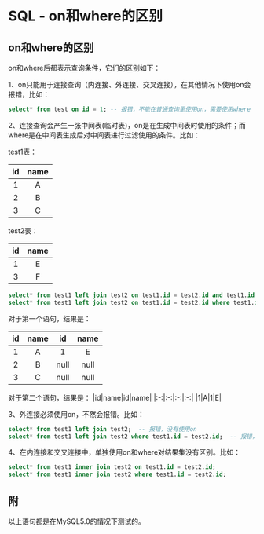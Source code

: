 # SQL - on和where的区别

## on和where的区别

on和where后都表示查询条件，它们的区别如下：

1、on只能用于连接查询（内连接、外连接、交叉连接），在其他情况下使用on会报错，比如：

```sql
select* from test on id = 1; -- 报错，不能在普通查询里使用on，需要使用where
```

2、连接查询会产生一张中间表(临时表)，on是在生成中间表时使用的条件；而where是在中间表生成后对中间表进行过滤使用的条件。比如：
<!--more-->

test1表：

|id|name|
|:-:|:-:|
|1|A|
|2|B|
|3|C|

test2表：

|id|name|
|:-:|:-:|
|1|E|
|3|F|

```sql
select* from test1 left join test2 on test1.id = test2.id and test1.id = 1;
select* from test1 left join test2 on test1.id = test2.id where test1.id = 1;
```

对于第一个语句，结果是：

|id|name|id|name|
|:-:|:-:|:-:|:-:|
|1|A|1|E|
|2|B|null|null|
|3|C|null|null|

对于第二个语句，结果是：
|id|name|id|name|
|:-:|:-:|:-:|:-:|
|1|A|1|E|

3、外连接必须使用on，不然会报错。比如：
```sql
select* from test1 left join test2;  -- 报错，没有使用on
select* from test1 left join test2 where test1.id = test2.id;  -- 报错，没有使用on
```

4、在内连接和交叉连接中，单独使用on和where对结果集没有区别。比如：
```sql
select* from test1 inner join test2 on test1.id = test2.id;
select* from test1 inner join test2 where test1.id = test2.id;
```

## 附

以上语句都是在MySQL5.0的情况下测试的。
